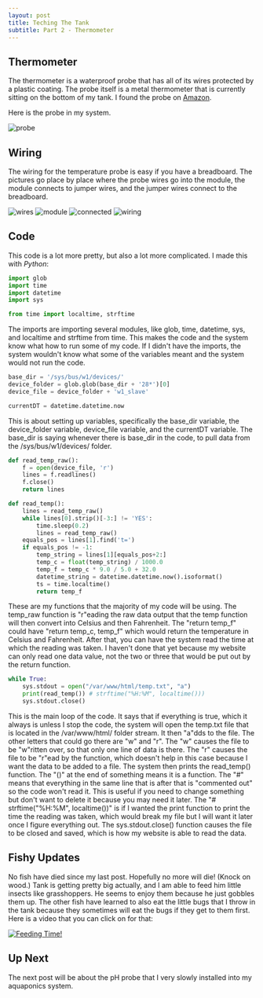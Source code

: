 ```yaml
---
layout: post
title: Teching The Tank
subtitle: Part 2 - Thermometer
---
```


## Thermometer

The thermometer is a waterproof probe that has all of its wires protected by a plastic coating. The probe itself is a metal thermometer that is currently sitting on the bottom of my tank. I found the probe on [Amazon](https://www.amazon.com/DS18B20-Temperature-Waterproof-Stainless-Raspberry/dp/B087JQ6MCP/).

Here is the probe in my system.

<img src="https://trentonwagner.github.io/img/IMG_1881.jpg" alt="probe">

## Wiring

The wiring for the temperature probe is easy if you have a breadboard. The pictures go place by place where the probe wires go into the module, the module connects to jumper wires, and the jumper wires connect to the breadboard.

<img src="https://trentonwagner.github.io/img/Thermometer Wires.JPG" alt="wires">
<img src="https://trentonwagner.github.io/img/Temp probe module.jpg" alt="module">
<img src="https://trentonwagner.github.io/img/Connected wires.jpg" alt="connected">
<img src="https://trentonwagner.github.io/img/Thermometer Wiring.JPG" alt="wiring">

## Code

This code is a lot more pretty, but also a lot more complicated. I made this with _Python_:

```python
import glob
import time
import datetime
import sys

from time import localtime, strftime
```
The imports are importing several modules, like glob, time, datetime, sys, and localtime and strftime from time. This makes the code and the system know what how to run some of my code. If I didn't have the imports, the system wouldn't know what some of the variables meant and the system would not run the code.

```python
base_dir = '/sys/bus/w1/devices/'
device_folder = glob.glob(base_dir + '28*')[0]
device_file = device_folder + 'w1_slave'

currentDT = datetime.datetime.now
```
This is about setting up variables, specifically the base_dir variable, the device_folder variable, device_file variable, and the currentDT variable. The base_dir is saying whenever there is base_dir in the code, to pull data from the /sys/bus/w1/devices/ folder.

```python
def read_temp_raw():
    f = open(device_file, 'r')
    lines = f.readlines()
    f.close()
    return lines

def read_temp():
    lines = read_temp_raw()
    while lines[0].strip()[-3:] != 'YES':
        time.sleep(0.2)
        lines = read_temp_raw()
    equals_pos = lines[1].find('t=')
    if equals_pos != -1:
        temp_string = lines[1][equals_pos+2:]
        temp_c = float(temp_string) / 1000.0
        temp_f = temp_c * 9.0 / 5.0 + 32.0
        datetime_string = datetime.datetime.now().isoformat()
        ts = time.localtime()
        return temp_f
```
These are my functions that the majority of my code will be using. The temp_raw function is "r"eading the raw data output that the temp function will then convert into Celsius and then Fahrenheit. The "return temp_f" could have "return temp_c, temp_f" which would return the temperature in Celsius and Fahrenheit. After that, you can have the system read the time at which the reading was taken. I haven't done that yet because my website can only read one data value, not the two or three that would be put out by the return function.

```python
while True:
    sys.stdout = open("/var/www/html/temp.txt", "a")
    print(read_temp()) # strftime("%H:%M", localtime()))
    sys.stdout.close()
```
This is the main loop of the code. It says that if everything is true, which it always is unless I stop the code, the system will open the temp.txt file that is located in the /var/www/html/ folder stream. It then "a"dds to the file. The other letters that could go there are "w" and "r". The "w" causes the file to be "w"ritten over, so that only one line of data is there. The "r" causes the file to be "r"ead by the function, which doesn't help in this case because I want the data to be added to a file. The system then prints the read_temp() function. The "()" at the end of something means it is a function. The "#" means that everything in the same line that is after that is "commented out" so the code won't read it. This is useful if you need to change something but don't want to delete it because you may need it later. The "# strftime("%H:%M", localtime())" is if I wanted the print function to print the time the reading was taken, which would break my file but I will want it later once I figure everything out. The sys.stdout.close() function causes the file to be closed and saved, which is how my website is able to read the data.


## Fishy Updates

No fish have died since my last post. Hopefully no more will die! (Knock on wood.) Tank is getting pretty big actually, and I am able to feed him little insects like grasshoppers. He seems to enjoy them because he just gobbles them up. The other fish have learned to also eat the little bugs that I throw in the tank because they sometimes will eat the bugs if they get to them first. Here is a video that you can click on for that:

[![Feeding Time!](https://img.youtube.com/vi/O-nY0N6VZiU/0.jpg)](https://www.youtube.com/watch?v=O-nY0N6VZiU)

## Up Next

The next post will be about the pH probe that I very slowly installed into my aquaponics system.
